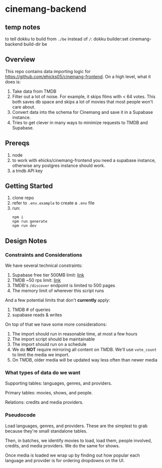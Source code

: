 # cinemang-backend

## temp notes

to tell dokku to build from `./be` instead of `/`:
dokku builder:set cinemang-backend build-dir be

## Overview

This repo contains data importing logic for https://github.com/ehicks05/cinemang-frontend. On a high level, what it does is:

1. Take data from TMDB
3. Filter out a lot of noise. For example, it skips films with < 64 votes. This both saves db space and skips a lot of movies that most people won't care about.
2. Convert data into the schema for Cinemang and save it in a Supabase instance.
5. Tries to get clever in many ways to minimize requests to TMDB and Supabase.

## Prereqs

1. node
2. to work with ehicks/cinemang-frontend you need a supabase instance, otherwise any postgres instance should work.
3. a tmdb API key

## Getting Started

1. clone repo
2. refer to `.env.example` to create a `.env` file
2. run:
   ```
   npm i
   npm run generate
   npm run dev
   ```

## Design Notes

### Constraints and Considerations

We have several technical constraints:
1. Supabase free tier 500MB limit: [link](https://supabase.com/pricing)
2. TMDB ~50 rps limit: [link](https://developer.themoviedb.org/docs/rate-limiting)
3. TMDB's `/discover` endpoint is limited to 500 pages
4. The memory limit of wherever this script runs

And a few potential limits that don't **currently** apply:
1. TMDB # of queries
2. supabase reads & writes

On top of that we have some more considerations:
1. The import should run in reasonable time, at most a few hours
2. The import script should be maintainable
3. The import should run on a schedule
4. We do **NOT** require mirroring all content on TMDB. We'll use `vote_count` to limit the media we import.
5. On TMDB, older media will be updated way less often than newer media

### What types of data do we want

Supporting tables: languages, genres, and providers.

Primary tables: movies, shows, and people.

Relations: credits and media providers.

### Pseudocode

Load languages, genres, and providers. These are the simplest to grab because they're small standalone tables.

Then, in batches, we identify movies to load, load them, people involved, credits, and media providers. We do the same for shows.

Once media is loaded we wrap up by finding out how popular each language and provider is for ordering dropdowns on the UI.
